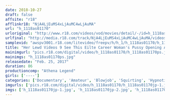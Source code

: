 ```yaml
---
date: 2018-10-27
draft: false
affsite: "r18"
afflinkr18: "NjA4LjEuMS4xLjAuMC4wLjAuMA"
url: "h_1118as01170"
urloriginal: "http://www.r18.com/videos/vod/movies/detail/-/id=h_1118as01170"
urlfinal: "http://media.r18.com/track/NjA4LjEuMS4xLjAuMC4wLjAuMA/videos/vod/movies/detail/-/id=h_1118as01170"
samplevid: "awspv3001.r18.com/litevideo/freepv/h/h_1/h_1118as01170/h_1118as01170_dmb_s.mp4"
title: "Her Lewd Videos 9 See This Eilte Career Woman's Pussy Opening And Closing In Massive Squirting Ecstasy"
mainimgurl: "pics.r18.com/digital/video/h_1118as01170/h_1118as01170ps.jpg"
mainimgs: "h_1118as01170ps.jpg"
releasedate: "Feb. 25, 2017"
duration: 86
productioncomp: "Athena Legend"
girls: ['----']
categories: ['Documentary', 'Amateur', 'Blowjob', 'Squirting', 'Hypnotism']
imgurls: ['pics.r18.com/digital/video/h_1118as01170/h_1118as01170jp-1.jpg', 'pics.r18.com/digital/video/h_1118as01170/h_1118as01170jp-2.jpg', 'pics.r18.com/digital/video/h_1118as01170/h_1118as01170jp-3.jpg', 'pics.r18.com/digital/video/h_1118as01170/h_1118as01170jp-4.jpg', 'pics.r18.com/digital/video/h_1118as01170/h_1118as01170jp-5.jpg', 'pics.r18.com/digital/video/h_1118as01170/h_1118as01170jp-6.jpg', 'pics.r18.com/digital/video/h_1118as01170/h_1118as01170jp-7.jpg', 'pics.r18.com/digital/video/h_1118as01170/h_1118as01170jp-8.jpg', 'pics.r18.com/digital/video/h_1118as01170/h_1118as01170jp-9.jpg', 'pics.r18.com/digital/video/h_1118as01170/h_1118as01170jp-10.jpg', 'pics.r18.com/digital/video/h_1118as01170/h_1118as01170jp-11.jpg', 'pics.r18.com/digital/video/h_1118as01170/h_1118as01170jp-12.jpg', 'pics.r18.com/digital/video/h_1118as01170/h_1118as01170jp-13.jpg', 'pics.r18.com/digital/video/h_1118as01170/h_1118as01170jp-14.jpg', 'pics.r18.com/digital/video/h_1118as01170/h_1118as01170jp-15.jpg', 'pics.r18.com/digital/video/h_1118as01170/h_1118as01170jp-16.jpg', 'pics.r18.com/digital/video/h_1118as01170/h_1118as01170jp-17.jpg', 'pics.r18.com/digital/video/h_1118as01170/h_1118as01170jp-18.jpg', 'pics.r18.com/digital/video/h_1118as01170/h_1118as01170jp-19.jpg', 'pics.r18.com/digital/video/h_1118as01170/h_1118as01170jp-20.jpg']
imgs: ['h_1118as01170jp-1.jpg', 'h_1118as01170jp-2.jpg', 'h_1118as01170jp-3.jpg', 'h_1118as01170jp-4.jpg', 'h_1118as01170jp-5.jpg', 'h_1118as01170jp-6.jpg', 'h_1118as01170jp-7.jpg', 'h_1118as01170jp-8.jpg', 'h_1118as01170jp-9.jpg', 'h_1118as01170jp-10.jpg', 'h_1118as01170jp-11.jpg', 'h_1118as01170jp-12.jpg', 'h_1118as01170jp-13.jpg', 'h_1118as01170jp-14.jpg', 'h_1118as01170jp-15.jpg', 'h_1118as01170jp-16.jpg', 'h_1118as01170jp-17.jpg', 'h_1118as01170jp-18.jpg', 'h_1118as01170jp-19.jpg', 'h_1118as01170jp-20.jpg']
---
```

